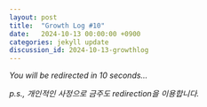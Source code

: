 ```yaml
---
layout: post
title:  "Growth Log #10"
date:   2024-10-13 00:00:00 +0900
categories: jekyll update
discussion_id: 2024-10-13-growthlog
---
```


<p style="font-style: italic;">You will be redirected in <span id="countdown">10</span> seconds...</p>
<script>
    let countdown = 10;
    function updateCountdown() {
        document.getElementById('countdown').textContent = countdown;
        countdown--;
        if (countdown < 0) {
            window.location.href = "https://cold9.gitlab.io/blog/docs_wandb.html";
        }
    }
    setInterval(updateCountdown, 1000);
</script>

*p.s., 개인적인 사정으로 금주도 redirection을 이용합니다.*